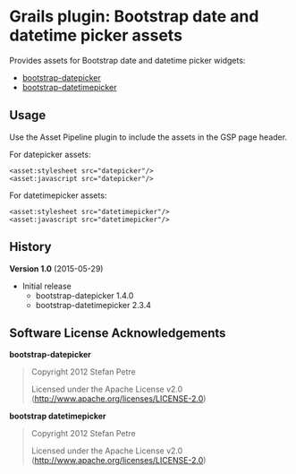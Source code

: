 # Grails plugin: Bootstrap date and datetime picker assets

Provides assets for Bootstrap date and datetime picker widgets:

 * [bootstrap-datepicker](https://github.com/eternicode/bootstrap-datepicker)
 * [bootstrap-datetimepicker](https://github.com/smalot/bootstrap-datetimepicker)

## Usage

Use the Asset Pipeline plugin to include the assets in the GSP page header.

For datepicker assets:

    <asset:stylesheet src="datepicker"/>
    <asset:javascript src="datepicker"/>

For datetimepicker assets:

    <asset:stylesheet src="datetimepicker"/>
    <asset:javascript src="datetimepicker"/>

## History

**Version 1.0** (2015-05-29)

* Initial release
  * bootstrap-datepicker 1.4.0
  * bootstrap-datetimepicker 2.3.4

## Software License Acknowledgements

**bootstrap-datepicker**
> Copyright 2012 Stefan Petre
>
> Licensed under the Apache License v2.0 (http://www.apache.org/licenses/LICENSE-2.0)

**bootstrap datetimepicker**
> Copyright 2012 Stefan Petre
>
> Licensed under the Apache License v2.0 (http://www.apache.org/licenses/LICENSE-2.0)
